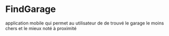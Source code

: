 # FindGarage
application mobile qui permet au utilisateur de de trouvé le garage le moins chers et le mieux noté  à proximité
